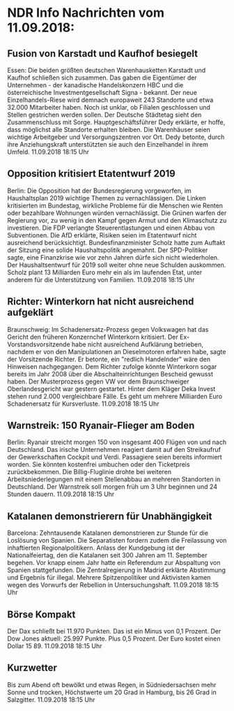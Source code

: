 # NDR Info Nachrichten vom 11.09.2018:


## Fusion von Karstadt und Kaufhof besiegelt
Essen: Die beiden größten deutschen Warenhausketten Karstadt und Kaufhof schließen sich zusammen. Das gaben die Eigentümer der Unternehmen - der kanadische Handelskonzern HBC und die österreichische Investmentgesellschaft Signa - bekannt. Der neue Einzelhandels-Riese wird demnach europaweit 243 Standorte und etwa 32.000 Mitarbeiter haben. Noch ist unklar, ob Filialen geschlossen und Stellen gestrichen werden sollen. Der Deutsche Städtetag sieht den Zusammenschluss mit Sorge. Hauptgeschäftsführer Dedy erklärte, er hoffe, dass möglichst alle Standorte erhalten bleiben. Die Warenhäuser seien wichtige Arbeitgeber und Versorgungszentren vor Ort. Dedy betonte, durch ihre Anziehungskraft unterstützten sie auch den Einzelhandel in ihrem Umfeld. 11.09.2018 18:15 Uhr 

## Opposition kritisiert Etatentwurf 2019
Berlin: Die Opposition hat der Bundesregierung vorgeworfen, im Haushaltsplan 2019 wichtige Themen zu vernachlässigen. Die Linken kritisierten im Bundestag, wirkliche Probleme für die Menschen wie Renten oder bezahlbare Wohnungen würden vernachlässigt. Die Grünen warfen der Regierung vor, zu wenig in den Kampf gegen Armut und den Klimaschutz zu investieren. Die FDP verlangte Steuerentlastungen und einen Abbau von Subventionen. Die AfD erklärte, Risiken seien im Etatentwurf nicht ausreichend berücksichtigt. Bundesfinanzminister Scholz hatte zum Auftakt der Sitzung eine solide Haushaltspolitik angemahnt. Der SPD-Politiker sagte, eine Finanzkrise wie vor zehn Jahren dürfe sich nicht wiederholen. Der Haushaltsentwurf für 2019 soll weiter ohne neue Schulden auskommen. Scholz plant 13 Milliarden Euro mehr ein als im laufenden Etat, unter anderem für die Unterstützung von Familien. 11.09.2018 18:15 Uhr 

## Richter: Winterkorn hat nicht ausreichend aufgeklärt
Braunschweig: Im Schadenersatz-Prozess gegen Volkswagen hat das Gericht den früheren Konzernchef Winterkorn kritisiert. Der Ex-Vorstandsvorsitzende habe nicht ausreichend Aufklärung betrieben, nachdem er von den Manipulationen an Dieselmotoren erfahren habe, sagte der Vorsitzende Richter. Er betonte, ein "redlich Handelnder" wäre den Hinweisen nachgegangen. Dem Richter zufolge könnte Winterkorn sogar bereits im Jahr 2008 über die Abschalteinrichtungen Bescheid gewusst haben. Der Musterprozess gegen VW vor dem Braunschweiger Oberlandesgericht war gestern gestartet. Hinter dem Kläger Deka Invest stehen rund 2.000 vergleichbare Fälle. Es geht um mehrere Milliarden Euro Schadenersatz für Kursverluste. 11.09.2018 18:15 Uhr 

## Warnstreik: 150 Ryanair-Flieger am Boden
Berlin: Ryanair streicht morgen 150 von insgesamt 400 Flügen von und nach Deutschland. Das irische Unternehmen reagiert damit auf den Streikaufruf der Gewerkschaften Cockpit und Verdi. Passagiere seien bereits informiert worden. Sie könnten kostenfrei umbuchen oder den Ticketpreis zurückbekommen. Die Billig-Fluglinie drohte bei weiteren Arbeitsniederlegungen mit einem Stellenabbau an mehreren Standorten in Deutschland. Der Warnstreik soll morgen früh um 3 Uhr beginnen und 24 Stunden dauern. 11.09.2018 18:15 Uhr 

## Katalanen demonstrierern für Unabhängigkeit
Barcelona: Zehntausende Katalanen demonstrieren zur Stunde für die Loslösung von Spanien. Die Separatisten fordern zudem die Freilassung von inhaftierten Regionalpolitikern. Anlass der Kundgebung ist der Nationalfeiertag, den die Katalanen seit 300 Jahren am 11. September begehen. Vor knapp einem Jahr hatte ein Referendum zur Abspaltung von Spanien stattgefunden. Die Zentralregierung in Madrid erklärte Abstimmung und Ergebnis für illegal. Mehrere Spitzenpolitiker und Aktivisten kamen wegen des Vorwurfs der Rebellion in Untersuchungshaft. 11.09.2018 18:15 Uhr 

## Börse Kompakt
Der Dax schließt bei 11.970 Punkten. Das ist ein Minus von 0,1 Prozent. Der Dow Jones aktuell: 25.997 Punkte. Plus 0,5 Prozent. Der Euro kostet einen Dollar 15 89. 11.09.2018 18:15 Uhr 

## Kurzwetter
Bis zum Abend oft bewölkt und etwas Regen, in Südniedersachsen mehr Sonne und trocken, Höchstwerte um 20 Grad in Hamburg, bis 26 Grad in Salzgitter. 11.09.2018 18:15 Uhr 
